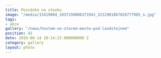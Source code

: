 ```yaml
---
title: Pozvánka na stezku
image: "/media/13419084_1037150806371943_3212901867026777985_n.jpg"
tags:
- akce
gallery: "/news/hostem-ve-starem-meste-pod-landstejnem"
position: 42
date: 2016-06-14 20:14:23.000000000 Z
category: gallery
layout: photo
---
```

